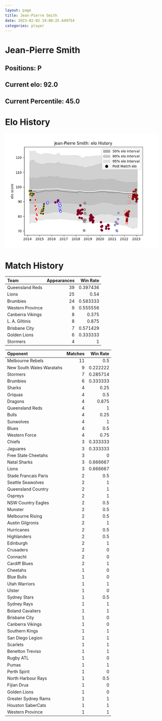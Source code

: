 ```yaml
---  
layout: page  
title: Jean-Pierre Smith  
date: 2023-02-02 19:08:25.649754  
categories: player  
---
```

# Jean-Pierre Smith

## Positions: P

## Current elo: 92.0

## Current Percentile: 45.0

# Elo History


![elo history](history_Jean-PierreSmith.png)
# Match History


| Team             |   Appearances |   Win Rate |
|:-----------------|--------------:|-----------:|
| Queensland Reds  |            39 |   0.397436 |
| Lions            |            25 |   0.54     |
| Brumbies         |            24 |   0.583333 |
| Western Province |             9 |   0.555556 |
| Canberra Vikings |             8 |   0.375    |
| L. A. Giltinis   |             8 |   0.875    |
| Brisbane City    |             7 |   0.571429 |
| Golden Lions     |             6 |   0.333333 |
| Stormers         |             4 |   1        |

| Opponent                 |   Matches |   Win Rate |
|:-------------------------|----------:|-----------:|
| Melbourne Rebels         |        11 |   0.5      |
| New South Wales Waratahs |         9 |   0.222222 |
| Stormers                 |         7 |   0.285714 |
| Brumbies                 |         6 |   0.333333 |
| Sharks                   |         4 |   0.25     |
| Griquas                  |         4 |   0.5      |
| Dragons                  |         4 |   0.875    |
| Queensland Reds          |         4 |   1        |
| Bulls                    |         4 |   0.25     |
| Sunwolves                |         4 |   1        |
| Blues                    |         4 |   0.5      |
| Western Force            |         4 |   0.75     |
| Chiefs                   |         3 |   0.333333 |
| Jaguares                 |         3 |   0.333333 |
| Free State Cheetahs      |         3 |   0        |
| Natal Sharks             |         3 |   0.666667 |
| Lions                    |         3 |   0.666667 |
| Stade Francais Paris     |         2 |   0.5      |
| Seattle Seawolves        |         2 |   1        |
| Queensland Country       |         2 |   1        |
| Ospreys                  |         2 |   1        |
| NSW Country Eagles       |         2 |   0.5      |
| Munster                  |         2 |   0.5      |
| Melbourne Rising         |         2 |   0.5      |
| Austin Gilgronis         |         2 |   1        |
| Hurricanes               |         2 |   0.5      |
| Highlanders              |         2 |   0.5      |
| Edinburgh                |         2 |   1        |
| Crusaders                |         2 |   0        |
| Connacht                 |         2 |   0        |
| Cardiff Blues            |         2 |   1        |
| Cheetahs                 |         1 |   0        |
| Blue Bulls               |         1 |   0        |
| Utah Warriors            |         1 |   1        |
| Ulster                   |         1 |   0        |
| Sydney Stars             |         1 |   0.5      |
| Sydney Rays              |         1 |   1        |
| Boland Cavaliers         |         1 |   1        |
| Brisbane City            |         1 |   0        |
| Canberra Vikings         |         1 |   0        |
| Southern Kings           |         1 |   1        |
| San Diego Legion         |         1 |   1        |
| Scarlets                 |         1 |   1        |
| Benetton Treviso         |         1 |   1        |
| Rugby ATL                |         1 |   0        |
| Pumas                    |         1 |   1        |
| Perth Spirit             |         1 |   0        |
| North Harbour Rays       |         1 |   0.5      |
| Fijian Drua              |         1 |   0        |
| Golden Lions             |         1 |   0        |
| Greater Sydney Rams      |         1 |   1        |
| Houston SaberCats        |         1 |   1        |
| Western Province         |         1 |   1        |